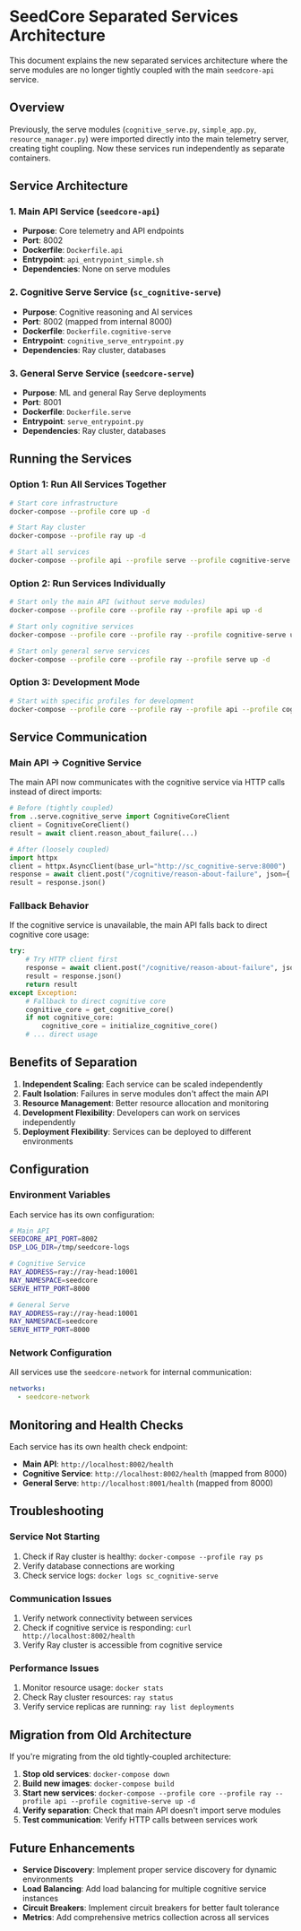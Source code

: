# SeedCore Separated Services Architecture

This document explains the new separated services architecture where the serve modules are no longer tightly coupled with the main `seedcore-api` service.

## Overview

Previously, the serve modules (`cognitive_serve.py`, `simple_app.py`, `resource_manager.py`) were imported directly into the main telemetry server, creating tight coupling. Now these services run independently as separate containers.

## Service Architecture

### 1. Main API Service (`seedcore-api`)
- **Purpose**: Core telemetry and API endpoints
- **Port**: 8002
- **Dockerfile**: `Dockerfile.api`
- **Entrypoint**: `api_entrypoint_simple.sh`
- **Dependencies**: None on serve modules

### 2. Cognitive Serve Service (`sc_cognitive-serve`)
- **Purpose**: Cognitive reasoning and AI services
- **Port**: 8002 (mapped from internal 8000)
- **Dockerfile**: `Dockerfile.cognitive-serve`
- **Entrypoint**: `cognitive_serve_entrypoint.py`
- **Dependencies**: Ray cluster, databases

### 3. General Serve Service (`seedcore-serve`)
- **Purpose**: ML and general Ray Serve deployments
- **Port**: 8001
- **Dockerfile**: `Dockerfile.serve`
- **Entrypoint**: `serve_entrypoint.py`
- **Dependencies**: Ray cluster, databases

## Running the Services

### Option 1: Run All Services Together
```bash
# Start core infrastructure
docker-compose --profile core up -d

# Start Ray cluster
docker-compose --profile ray up -d

# Start all services
docker-compose --profile api --profile serve --profile cognitive-serve up -d
```

### Option 2: Run Services Individually
```bash
# Start only the main API (without serve modules)
docker-compose --profile core --profile ray --profile api up -d

# Start only cognitive services
docker-compose --profile core --profile ray --profile cognitive-serve up -d

# Start only general serve services
docker-compose --profile core --profile ray --profile serve up -d
```

### Option 3: Development Mode
```bash
# Start with specific profiles for development
docker-compose --profile core --profile ray --profile api --profile cognitive-serve up -d
```

## Service Communication

### Main API → Cognitive Service
The main API now communicates with the cognitive service via HTTP calls instead of direct imports:

```python
# Before (tightly coupled)
from ..serve.cognitive_serve import CognitiveCoreClient
client = CognitiveCoreClient()
result = await client.reason_about_failure(...)

# After (loosely coupled)
import httpx
client = httpx.AsyncClient(base_url="http://sc_cognitive-serve:8000")
response = await client.post("/cognitive/reason-about-failure", json={...})
result = response.json()
```

### Fallback Behavior
If the cognitive service is unavailable, the main API falls back to direct cognitive core usage:

```python
try:
    # Try HTTP client first
    response = await client.post("/cognitive/reason-about-failure", json={...})
    result = response.json()
    return result
except Exception:
    # Fallback to direct cognitive core
    cognitive_core = get_cognitive_core()
    if not cognitive_core:
        cognitive_core = initialize_cognitive_core()
    # ... direct usage
```

## Benefits of Separation

1. **Independent Scaling**: Each service can be scaled independently
2. **Fault Isolation**: Failures in serve modules don't affect the main API
3. **Resource Management**: Better resource allocation and monitoring
4. **Development Flexibility**: Developers can work on services independently
5. **Deployment Flexibility**: Services can be deployed to different environments

## Configuration

### Environment Variables
Each service has its own configuration:

```bash
# Main API
SEEDCORE_API_PORT=8002
DSP_LOG_DIR=/tmp/seedcore-logs

# Cognitive Service
RAY_ADDRESS=ray://ray-head:10001
RAY_NAMESPACE=seedcore
SERVE_HTTP_PORT=8000

# General Serve
RAY_ADDRESS=ray://ray-head:10001
RAY_NAMESPACE=seedcore
SERVE_HTTP_PORT=8000
```

### Network Configuration
All services use the `seedcore-network` for internal communication:

```yaml
networks:
  - seedcore-network
```

## Monitoring and Health Checks

Each service has its own health check endpoint:

- **Main API**: `http://localhost:8002/health`
- **Cognitive Service**: `http://localhost:8002/health` (mapped from 8000)
- **General Serve**: `http://localhost:8001/health` (mapped from 8000)

## Troubleshooting

### Service Not Starting
1. Check if Ray cluster is healthy: `docker-compose --profile ray ps`
2. Verify database connections are working
3. Check service logs: `docker logs sc_cognitive-serve`

### Communication Issues
1. Verify network connectivity between services
2. Check if cognitive service is responding: `curl http://localhost:8002/health`
3. Verify Ray cluster is accessible from cognitive service

### Performance Issues
1. Monitor resource usage: `docker stats`
2. Check Ray cluster resources: `ray status`
3. Verify service replicas are running: `ray list deployments`

## Migration from Old Architecture

If you're migrating from the old tightly-coupled architecture:

1. **Stop old services**: `docker-compose down`
2. **Build new images**: `docker-compose build`
3. **Start new services**: `docker-compose --profile core --profile ray --profile api --profile cognitive-serve up -d`
4. **Verify separation**: Check that main API doesn't import serve modules
5. **Test communication**: Verify HTTP calls between services work

## Future Enhancements

- **Service Discovery**: Implement proper service discovery for dynamic environments
- **Load Balancing**: Add load balancing for multiple cognitive service instances
- **Circuit Breakers**: Implement circuit breakers for better fault tolerance
- **Metrics**: Add comprehensive metrics collection across all services
